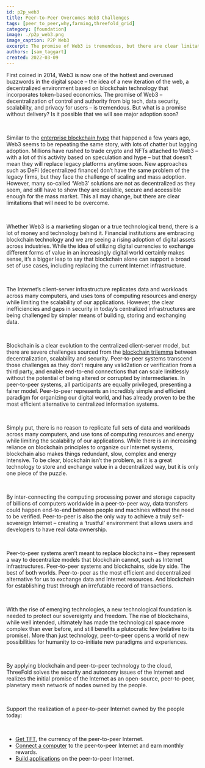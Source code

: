 ```yaml
---
id: p2p_web3
title: Peer-to-Peer Overcomes Web3 Challenges
tags: [peer_to_peer,why,farming,threefold_grid]
category: [foundation]
image: ./p2p_web3.png
image_caption: P2P Web3
excerpt: The promise of Web3 is tremendous, but there are clear limitations to overcome. How? Peer-to-peer systems and blockchains, side by side. The best of both worlds.
authors: [sam_taggart]
created: 2022-03-09
---
```


First coined in 2014, Web3 is now one of the hottest and overused buzzwords in the digital space – the idea of a new iteration of the web, a decentralized environment based on blockchain technology that incorporates token-based economics. The promise of Web3 – decentralization of control and authority from big tech, data security, scalability, and privacy for users – is tremendous. But what is a promise without delivery? Is it possible that we will see major adoption soon?

<br/>

Similar to the [enterprise blockchain hype](https://thenewstack.io/as-blockchain-hype-fades-developers-give-ethereum-a-serious-look/) that happened a few years ago, Web3 seems to be repeating the same story, with lots of chatter but lagging adoption. Millions have rushed to trade crypto and NFTs attached to Web3 – with a lot of this activity based on speculation and hype – but that doesn’t mean they will replace legacy platforms anytime soon. New approaches such as DeFi (decentralized finance) don’t have the same problem of the legacy firms, but they face the challenge of scaling and mass adoption. However, many so-called ‘Web3’ solutions are not as decentralized as they seem, and still have to show they are scalable, secure and accessible enough for the mass market. This all may change, but there are clear limitations that will need to be overcome.

<br/>

Whether Web3 is a marketing slogan or a true technological trend, there is a lot of money and technology behind it. Financial institutions are embracing blockchain technology and we are seeing a rising adoption of digital assets across industries. While the idea of utilizing digital currencies to exchange different forms of value in an increasingly digital world certainly makes sense, it’s a bigger leap to say that blockchain alone can support a broad set of use cases, including replacing the current Internet infrastructure.

<br/>

The Internet’s client-server infrastructure replicates data and workloads across many computers, and uses tons of computing resources and energy while limiting the scalability of our applications. However, the clear inefficiencies and gaps in security in today’s centralized infrastructures are being challenged by simpler means of building, storing and exchanging data.

<br/>

Blockchain is a clear evolution to the centralized client-server model, but there are  severe challenges sourced from the [blockchain trilemma](https://medium.com/certik/the-blockchain-trilemma-decentralized-scalable-and-secure-e9d8c41a87b3) between decentralization, scalability and security. Peer-to-peer systems transcend those challenges as they don’t require any valid2ation or verification from a third party, and enable end-to-end connections that can scale limitlessly without the potential of being altered or corrupted by intermediaries. In peer-to-peer systems, all participants are equally privileged, presenting a fairer model. Peer-to-peer represents an incredibly simple and efficient paradigm for organizing our digital world, and has already proven to be the most efficient alternative to centralized information systems.

<br/>

Simply put, there is no reason to replicate full sets of data and workloads across many computers, and use tons of computing resources and energy while limiting the scalability of our applications. While there is an increasing reliance on blockchain principles to organize our Internet systems, blockchain also makes things redundant, slow, complex and energy intensive. To be clear, blockchain isn’t the problem, as it is a great technology to store and exchange value in a decentralized way, but it is only one piece of the puzzle.

<br/>

By inter-connecting the computing processing power and storage capacity of billions of computers worldwide in a peer-to-peer way, data transfers could happen end-to-end between people and machines without the need to be verified. Peer-to-peer is also the only way to achieve a truly self-sovereign Internet – creating a ‘trustful’ environment that allows users and developers to have real data ownership.

<br/>

Peer-to-peer systems aren’t meant to replace blockchains – they represent a way to decentralize models that blockchain cannot, such as Internet infrastructures. Peer-to-peer systems and blockchains, side by side. The best of both worlds. Peer-to-peer as the most efficient and decentralized alternative for us to exchange data and Internet resources. And blockchain for establishing trust through an irrefutable record of transactions.

<br/>

With the rise of emerging technologies, a new technological foundation is needed to protect our sovereignty and freedom. The rise of blockchains, while well intended, ultimately has made the technological space more complex than ever before, and still benefits a plutocratic few (relative to its promise). More than just technology, peer-to-peer opens a world of new possibilities for humanity to co-initiate new paradigms and experiences.

<br/>

By applying blockchain and peer-to-peer technology to the cloud, ThreeFold solves the security and autonomy issues of the Internet and realizes the initial promise of the Internet as an open-source, peer-to-peer, planetary mesh network of nodes owned by the people.

<br/>

Support the realization of a peer-to-peer Internet owned by the people today:

<br/>

- [Get TFT](https://library.threefold.me/info/threefold#/tokens/threefold__how_to_buy), the currency of the peer-to-peer Internet.
- [Connect a computer](https://library.threefold.me/info/threefold#/tfgrid/farming/threefold__farming_intro) to the peer-to-peer Internet and earn monthly rewards.
- [Build applications](https://library.threefold.me/info/manual/#//manual__manual3_home_new) on the peer-to-peer Internet.